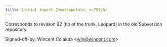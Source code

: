 ```yaml
---
title: Initial import (Hextrapolate, ec7557b)
---
```


Corresponds to revision 92 (tip of the trunk, Leopard) in the old Subversion repository.

Signed-off-by: Wincent Colaiuta &lt;win@wincent.com&gt;
